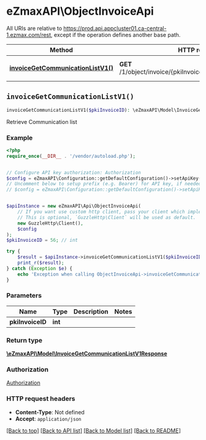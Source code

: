 # eZmaxAPI\ObjectInvoiceApi

All URIs are relative to https://prod.api.appcluster01.ca-central-1.ezmax.com/rest, except if the operation defines another base path.

| Method | HTTP request | Description |
| ------------- | ------------- | ------------- |
| [**invoiceGetCommunicationListV1()**](ObjectInvoiceApi.md#invoiceGetCommunicationListV1) | **GET** /1/object/invoice/{pkiInvoiceID}/getCommunicationList | Retrieve Communication list |


## `invoiceGetCommunicationListV1()`

```php
invoiceGetCommunicationListV1($pkiInvoiceID): \eZmaxAPI\Model\InvoiceGetCommunicationListV1Response
```

Retrieve Communication list



### Example

```php
<?php
require_once(__DIR__ . '/vendor/autoload.php');


// Configure API key authorization: Authorization
$config = eZmaxAPI\Configuration::getDefaultConfiguration()->setApiKey('Authorization', 'YOUR_API_KEY');
// Uncomment below to setup prefix (e.g. Bearer) for API key, if needed
// $config = eZmaxAPI\Configuration::getDefaultConfiguration()->setApiKeyPrefix('Authorization', 'Bearer');


$apiInstance = new eZmaxAPI\Api\ObjectInvoiceApi(
    // If you want use custom http client, pass your client which implements `GuzzleHttp\ClientInterface`.
    // This is optional, `GuzzleHttp\Client` will be used as default.
    new GuzzleHttp\Client(),
    $config
);
$pkiInvoiceID = 56; // int

try {
    $result = $apiInstance->invoiceGetCommunicationListV1($pkiInvoiceID);
    print_r($result);
} catch (Exception $e) {
    echo 'Exception when calling ObjectInvoiceApi->invoiceGetCommunicationListV1: ', $e->getMessage(), PHP_EOL;
}
```

### Parameters

| Name | Type | Description  | Notes |
| ------------- | ------------- | ------------- | ------------- |
| **pkiInvoiceID** | **int**|  | |

### Return type

[**\eZmaxAPI\Model\InvoiceGetCommunicationListV1Response**](../Model/InvoiceGetCommunicationListV1Response.md)

### Authorization

[Authorization](../../README.md#Authorization)

### HTTP request headers

- **Content-Type**: Not defined
- **Accept**: `application/json`

[[Back to top]](#) [[Back to API list]](../../README.md#endpoints)
[[Back to Model list]](../../README.md#models)
[[Back to README]](../../README.md)

